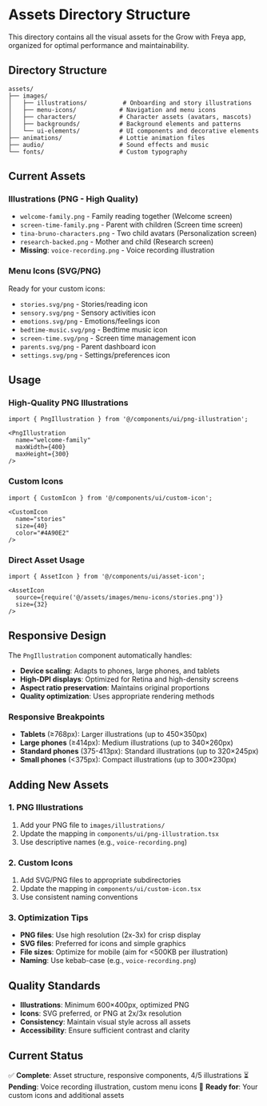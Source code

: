 # Assets Directory Structure

This directory contains all the visual assets for the Grow with Freya app, organized for optimal performance and maintainability.

## Directory Structure

```
assets/
├── images/
│   ├── illustrations/          # Onboarding and story illustrations
│   ├── menu-icons/            # Navigation and menu icons
│   ├── characters/            # Character assets (avatars, mascots)
│   ├── backgrounds/           # Background elements and patterns
│   └── ui-elements/           # UI components and decorative elements
├── animations/                # Lottie animation files
├── audio/                     # Sound effects and music
└── fonts/                     # Custom typography
```

## Current Assets

### Illustrations (PNG - High Quality)
- `welcome-family.png` - Family reading together (Welcome screen)
- `screen-time-family.png` - Parent with children (Screen time screen)
- `tina-bruno-characters.png` - Two child avatars (Personalization screen)
- `research-backed.png` - Mother and child (Research screen)
- **Missing**: `voice-recording.png` - Voice recording illustration

### Menu Icons (SVG/PNG)
Ready for your custom icons:
- `stories.svg/png` - Stories/reading icon
- `sensory.svg/png` - Sensory activities icon
- `emotions.svg/png` - Emotions/feelings icon
- `bedtime-music.svg/png` - Bedtime music icon
- `screen-time.svg/png` - Screen time management icon
- `parents.svg/png` - Parent dashboard icon
- `settings.svg/png` - Settings/preferences icon

## Usage

### High-Quality PNG Illustrations
```tsx
import { PngIllustration } from '@/components/ui/png-illustration';

<PngIllustration 
  name="welcome-family" 
  maxWidth={400}
  maxHeight={300}
/>
```

### Custom Icons
```tsx
import { CustomIcon } from '@/components/ui/custom-icon';

<CustomIcon 
  name="stories" 
  size={40} 
  color="#4A90E2" 
/>
```

### Direct Asset Usage
```tsx
import { AssetIcon } from '@/components/ui/asset-icon';

<AssetIcon 
  source={require('@/assets/images/menu-icons/stories.png')} 
  size={32} 
/>
```

## Responsive Design

The `PngIllustration` component automatically handles:
- **Device scaling**: Adapts to phones, large phones, and tablets
- **High-DPI displays**: Optimized for Retina and high-density screens
- **Aspect ratio preservation**: Maintains original proportions
- **Quality optimization**: Uses appropriate rendering methods

### Responsive Breakpoints
- **Tablets** (≥768px): Larger illustrations (up to 450×350px)
- **Large phones** (≥414px): Medium illustrations (up to 340×260px)
- **Standard phones** (375-413px): Standard illustrations (up to 320×245px)
- **Small phones** (<375px): Compact illustrations (up to 300×230px)

## Adding New Assets

### 1. PNG Illustrations
1. Add your PNG file to `images/illustrations/`
2. Update the mapping in `components/ui/png-illustration.tsx`
3. Use descriptive names (e.g., `voice-recording.png`)

### 2. Custom Icons
1. Add SVG/PNG files to appropriate subdirectories
2. Update the mapping in `components/ui/custom-icon.tsx`
3. Use consistent naming conventions

### 3. Optimization Tips
- **PNG files**: Use high resolution (2x-3x) for crisp display
- **SVG files**: Preferred for icons and simple graphics
- **File sizes**: Optimize for mobile (aim for <500KB per illustration)
- **Naming**: Use kebab-case (e.g., `voice-recording.png`)

## Quality Standards

- **Illustrations**: Minimum 600×400px, optimized PNG
- **Icons**: SVG preferred, or PNG at 2x/3x resolution
- **Consistency**: Maintain visual style across all assets
- **Accessibility**: Ensure sufficient contrast and clarity

## Current Status

✅ **Complete**: Asset structure, responsive components, 4/5 illustrations
⏳ **Pending**: Voice recording illustration, custom menu icons
🔄 **Ready for**: Your custom icons and additional assets

